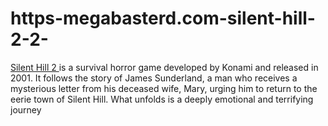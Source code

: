 # https-megabasterd.com-silent-hill-2-2-
[Silent Hill 2 ](https://megabasterd.com/silent-hill-2-2/)is a survival horror game developed by Konami and released in 2001. It follows the story of James Sunderland, a man who receives a mysterious letter from his deceased wife, Mary, urging him to return to the eerie town of Silent Hill. What unfolds is a deeply emotional and terrifying journey 
